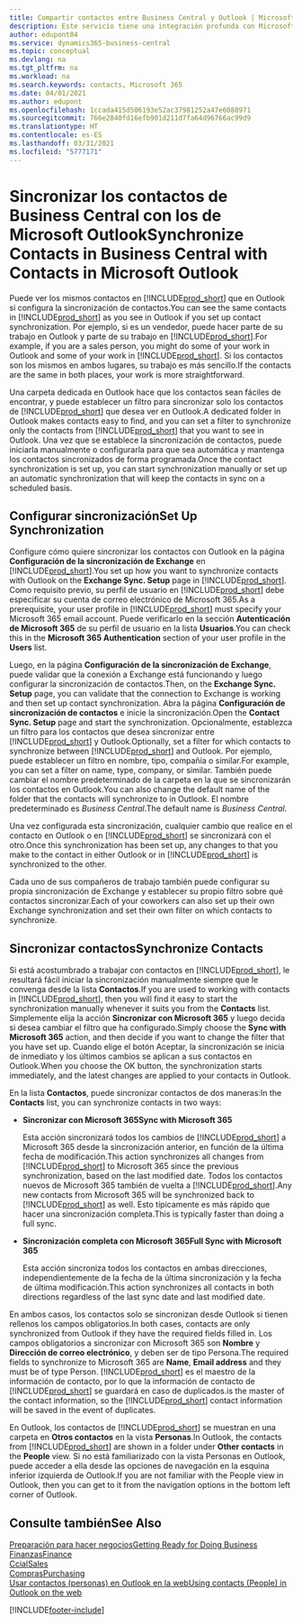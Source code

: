```yaml
---
title: Compartir contactos entre Business Central y Outlook | Microsoft Docs
description: Este servicio tiene una integración profunda con Microsoft 365 para que pueda compartir contactos entre Outlook y Business Central.
author: edupont04
ms.service: dynamics365-business-central
ms.topic: conceptual
ms.devlang: na
ms.tgt_pltfrm: na
ms.workload: na
ms.search.keywords: contacts, Microsoft 365
ms.date: 04/01/2021
ms.author: edupont
ms.openlocfilehash: 1ccada415d506193e52ac37981252a47e6088971
ms.sourcegitcommit: 766e2840fd16efb901d211d7fa64d96766ac99d9
ms.translationtype: HT
ms.contentlocale: es-ES
ms.lasthandoff: 03/31/2021
ms.locfileid: "5777171"
---
```

# <a name="synchronize-contacts-in-business-central-with-contacts-in-microsoft-outlook"></a><span data-ttu-id="ea0da-103">Sincronizar los contactos de Business Central con los de Microsoft Outlook</span><span class="sxs-lookup"><span data-stu-id="ea0da-103">Synchronize Contacts in Business Central with Contacts in Microsoft Outlook</span></span>
<span data-ttu-id="ea0da-104">Puede ver los mismos contactos en [!INCLUDE[prod_short](includes/prod_short.md)] que en Outlook si configura la sincronización de contactos.</span><span class="sxs-lookup"><span data-stu-id="ea0da-104">You can see the same contacts in [!INCLUDE[prod_short](includes/prod_short.md)] as you see in Outlook if you set up contact synchronization.</span></span> <span data-ttu-id="ea0da-105">Por ejemplo, si es un vendedor, puede hacer parte de su trabajo en Outlook y parte de su trabajo en [!INCLUDE[prod_short](includes/prod_short.md)].</span><span class="sxs-lookup"><span data-stu-id="ea0da-105">For example, if you are a sales person, you might do some of your work in Outlook and some of your work in [!INCLUDE[prod_short](includes/prod_short.md)].</span></span> <span data-ttu-id="ea0da-106">Si los contactos son los mismos en ambos lugares, su trabajo es más sencillo.</span><span class="sxs-lookup"><span data-stu-id="ea0da-106">If the contacts are the same in both places, your work is more straightforward.</span></span>  

<span data-ttu-id="ea0da-107">Una carpeta dedicada en Outlook hace que los contactos sean fáciles de encontrar, y puede establecer un filtro para sincronizar solo los contactos de [!INCLUDE[prod_short](includes/prod_short.md)] que desea ver en Outlook.</span><span class="sxs-lookup"><span data-stu-id="ea0da-107">A dedicated folder in Outlook makes contacts easy to find, and you can set a filter to synchronize only the contacts from [!INCLUDE[prod_short](includes/prod_short.md)] that you want to see in Outlook.</span></span> <span data-ttu-id="ea0da-108">Una vez que se establece la sincronización de contactos, puede iniciarla manualmente o configurarla para que sea automática y mantenga los contactos sincronizados de forma programada.</span><span class="sxs-lookup"><span data-stu-id="ea0da-108">Once the contact synchronization is set up, you can start synchronization manually or set up an automatic synchronization that will keep the contacts in sync on a scheduled basis.</span></span>  

## <a name="set-up-synchronization"></a><span data-ttu-id="ea0da-109">Configurar sincronización</span><span class="sxs-lookup"><span data-stu-id="ea0da-109">Set Up Synchronization</span></span>
<span data-ttu-id="ea0da-110">Configure cómo quiere sincronizar los contactos con Outlook en la página **Configuración de la sincronización de Exchange** en [!INCLUDE[prod_short](includes/prod_short.md)].</span><span class="sxs-lookup"><span data-stu-id="ea0da-110">You set up how you want to synchronize contacts with Outlook on the **Exchange Sync. Setup** page in [!INCLUDE[prod_short](includes/prod_short.md)].</span></span> <span data-ttu-id="ea0da-111">Como requisito previo, su perfil de usuario en [!INCLUDE[prod_short](includes/prod_short.md)] debe especificar su cuenta de correo electrónico de Microsoft 365.</span><span class="sxs-lookup"><span data-stu-id="ea0da-111">As a prerequisite, your user profile in [!INCLUDE[prod_short](includes/prod_short.md)] must specify your Microsoft 365 email account.</span></span> <span data-ttu-id="ea0da-112">Puede verificarlo en la sección **Autenticación de Microsoft 365** de su perfil de usuario en la lista **Usuarios**.</span><span class="sxs-lookup"><span data-stu-id="ea0da-112">You can check this in the **Microsoft 365 Authentication** section of your user profile in the **Users** list.</span></span>  

<span data-ttu-id="ea0da-113">Luego, en la página **Configuración de la sincronización de Exchange**, puede validar que la conexión a Exchange está funcionando y luego configurar la sincronización de contactos.</span><span class="sxs-lookup"><span data-stu-id="ea0da-113">Then, on the **Exchange Sync. Setup** page, you can validate that the connection to Exchange is working and then set up contact synchronization.</span></span> <span data-ttu-id="ea0da-114">Abra la página **Configuración de sincronización de contactos** e inicie la sincronización.</span><span class="sxs-lookup"><span data-stu-id="ea0da-114">Open the **Contact Sync. Setup** page and start the synchronization.</span></span> <span data-ttu-id="ea0da-115">Opcionalmente, establezca un filtro para los contactos que desea sincronizar entre [!INCLUDE[prod_short](includes/prod_short.md)] y Outlook.</span><span class="sxs-lookup"><span data-stu-id="ea0da-115">Optionally, set a filter for which contacts to synchronize between [!INCLUDE[prod_short](includes/prod_short.md)] and Outlook.</span></span> <span data-ttu-id="ea0da-116">Por ejemplo, puede establecer un filtro en nombre, tipo, compañía o similar.</span><span class="sxs-lookup"><span data-stu-id="ea0da-116">For example, you can set a filter on name, type, company, or similar.</span></span> <span data-ttu-id="ea0da-117">También puede cambiar el nombre predeterminado de la carpeta en la que se sincronizarán los contactos en Outlook.</span><span class="sxs-lookup"><span data-stu-id="ea0da-117">You can also change the default name of the folder that the contacts will synchronize to in Outlook.</span></span> <span data-ttu-id="ea0da-118">El nombre predeterminado es *Business Central*.</span><span class="sxs-lookup"><span data-stu-id="ea0da-118">The default name is *Business Central*.</span></span>  

<span data-ttu-id="ea0da-119">Una vez configurada esta sincronización, cualquier cambio que realice en el contacto en Outlook o en [!INCLUDE[prod_short](includes/prod_short.md)] se sincronizará con el otro.</span><span class="sxs-lookup"><span data-stu-id="ea0da-119">Once this synchronization has been set up, any changes to that you make to the contact in either Outlook or in [!INCLUDE[prod_short](includes/prod_short.md)] is synchronized to the other.</span></span>  

<span data-ttu-id="ea0da-120">Cada uno de sus compañeros de trabajo también puede configurar su propia sincronización de Exchange y establecer su propio filtro sobre qué contactos sincronizar.</span><span class="sxs-lookup"><span data-stu-id="ea0da-120">Each of your coworkers can also set up their own Exchange synchronization and set their own filter on which contacts to synchronize.</span></span>  

## <a name="synchronize-contacts"></a><span data-ttu-id="ea0da-121">Sincronizar contactos</span><span class="sxs-lookup"><span data-stu-id="ea0da-121">Synchronize Contacts</span></span>
<span data-ttu-id="ea0da-122">Si está acostumbrado a trabajar con contactos en [!INCLUDE[prod_short](includes/prod_short.md)], le resultará fácil iniciar la sincronización manualmente siempre que le convenga desde la lista **Contactos**.</span><span class="sxs-lookup"><span data-stu-id="ea0da-122">If you are used to working with contacts in [!INCLUDE[prod_short](includes/prod_short.md)], then you will find it easy to start the synchronization manually whenever it suits you from the **Contacts** list.</span></span> <span data-ttu-id="ea0da-123">Simplemente elija la acción **Sincronizar con Microsoft 365** y luego decida si desea cambiar el filtro que ha configurado.</span><span class="sxs-lookup"><span data-stu-id="ea0da-123">Simply choose the **Sync with Microsoft 365** action, and then decide if you want to change the filter that you have set up.</span></span> <span data-ttu-id="ea0da-124">Cuando elige el botón Aceptar, la sincronización se inicia de inmediato y los últimos cambios se aplican a sus contactos en Outlook.</span><span class="sxs-lookup"><span data-stu-id="ea0da-124">When you choose the OK button, the synchronization starts immediately, and the latest changes are applied to your contacts in Outlook.</span></span>  

<span data-ttu-id="ea0da-125">En la lista **Contactos**, puede sincronizar contactos de dos maneras:</span><span class="sxs-lookup"><span data-stu-id="ea0da-125">In the **Contacts** list, you can synchronize contacts in two ways:</span></span>

* <span data-ttu-id="ea0da-126">**Sincronizar con Microsoft 365**</span><span class="sxs-lookup"><span data-stu-id="ea0da-126">**Sync with Microsoft 365**</span></span>

  <span data-ttu-id="ea0da-127">Esta acción sincronizará todos los cambios de [!INCLUDE[prod_short](includes/prod_short.md)] a Microsoft 365 desde la sincronización anterior, en función de la última fecha de modificación.</span><span class="sxs-lookup"><span data-stu-id="ea0da-127">This action synchronizes all changes from [!INCLUDE[prod_short](includes/prod_short.md)] to Microsoft 365 since the previous synchronization, based on the last modified date.</span></span> <span data-ttu-id="ea0da-128">Todos los contactos nuevos de Microsoft 365 también de vuelta a [!INCLUDE[prod_short](includes/prod_short.md)].</span><span class="sxs-lookup"><span data-stu-id="ea0da-128">Any new contacts from Microsoft 365 will be synchronized back to [!INCLUDE[prod_short](includes/prod_short.md)] as well.</span></span> <span data-ttu-id="ea0da-129">Esto típicamente es más rápido que hacer una sincronización completa.</span><span class="sxs-lookup"><span data-stu-id="ea0da-129">This is typically faster than doing a full sync.</span></span>  

* <span data-ttu-id="ea0da-130">**Sincronización completa con Microsoft 365**</span><span class="sxs-lookup"><span data-stu-id="ea0da-130">**Full Sync with Microsoft 365**</span></span>

  <span data-ttu-id="ea0da-131">Esta acción sincroniza todos los contactos en ambas direcciones, independientemente de la fecha de la última sincronización y la fecha de última modificación.</span><span class="sxs-lookup"><span data-stu-id="ea0da-131">This action synchronizes all contacts in both directions regardless of the last sync date and last modified date.</span></span>  

<span data-ttu-id="ea0da-132">En ambos casos, los contactos solo se sincronizan desde Outlook si tienen rellenos los campos obligatorios.</span><span class="sxs-lookup"><span data-stu-id="ea0da-132">In both cases, contacts are only synchronized from Outlook if they have the required fields filled in.</span></span> <span data-ttu-id="ea0da-133">Los campos obligatorios a sincronizar con Microsoft 365 son **Nombre** y **Dirección de correo electrónico**, y deben ser de tipo Persona.</span><span class="sxs-lookup"><span data-stu-id="ea0da-133">The required fields to synchronize to Microsoft 365 are **Name**, **Email address** and they must be of type Person.</span></span> [!INCLUDE[prod_short](includes/prod_short.md)] <span data-ttu-id="ea0da-134">es el maestro de la información de contacto, por lo que la información de contacto de [!INCLUDE[prod_short](includes/prod_short.md)] se guardará en caso de duplicados.</span><span class="sxs-lookup"><span data-stu-id="ea0da-134">is the master of the contact information, so the [!INCLUDE[prod_short](includes/prod_short.md)] contact information will be saved in the event of duplicates.</span></span>  

<span data-ttu-id="ea0da-135">En Outlook, los contactos de [!INCLUDE[prod_short](includes/prod_short.md)] se muestran en una carpeta en **Otros contactos** en la vista **Personas**.</span><span class="sxs-lookup"><span data-stu-id="ea0da-135">In Outlook, the contacts from [!INCLUDE[prod_short](includes/prod_short.md)] are shown in a folder under **Other contacts** in the **People**  view.</span></span> <span data-ttu-id="ea0da-136">Si no está familiarizado con la vista Personas en Outlook, puede acceder a ella desde las opciones de navegación en la esquina inferior izquierda de Outlook.</span><span class="sxs-lookup"><span data-stu-id="ea0da-136">If you are not familiar with the People view in Outlook, then you can get to it from the navigation options in the bottom left corner of Outlook.</span></span>  

## <a name="see-also"></a><span data-ttu-id="ea0da-137">Consulte también</span><span class="sxs-lookup"><span data-stu-id="ea0da-137">See Also</span></span>
[<span data-ttu-id="ea0da-138">Preparación para hacer negocios</span><span class="sxs-lookup"><span data-stu-id="ea0da-138">Getting Ready for Doing Business</span></span>](ui-get-ready-business.md)  
[<span data-ttu-id="ea0da-139">Finanzas</span><span class="sxs-lookup"><span data-stu-id="ea0da-139">Finance</span></span>](finance.md)  
[<span data-ttu-id="ea0da-140">Ccial</span><span class="sxs-lookup"><span data-stu-id="ea0da-140">Sales</span></span>](sales-manage-sales.md)  
[<span data-ttu-id="ea0da-141">Compras</span><span class="sxs-lookup"><span data-stu-id="ea0da-141">Purchasing</span></span>](purchasing-manage-purchasing.md)  
[<span data-ttu-id="ea0da-142">Usar contactos (personas) en Outlook en la web</span><span class="sxs-lookup"><span data-stu-id="ea0da-142">Using contacts (People) in Outlook on the web</span></span>](https://support.office.com/article/Using-contacts-People-in-Outlook-on-the-web-1e3438c7-26b2-420c-87de-3cea9d31b5cb?appver=OWB150)  


[!INCLUDE[footer-include](includes/footer-banner.md)]